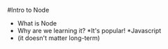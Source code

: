 #Intro to Node

* What is Node
* Why are we learning it?
    *It's popular!
    *Javascript
* (it doesn't matter long-term)